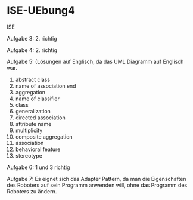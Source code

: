 # ISE-UEbung4
ISE

Aufgabe 3: 2. richtig

Aufgabe 4: 2. richtig

Aufgabe 5: (Lösungen auf Englisch, da das UML Diagramm auf Englisch war.

1. abstract class
2. name of association end
3. aggregation
4. name of classifier
5. class
6. generalization
7. directed association
8. attribute name
9. multiplicity
10. composite aggregation
11. association
12. behavioral feature
13. stereotype

Aufgabe 6: 1 und 3 richtig

Aufgabe 7:
Es eignet sich das Adapter Pattern, da man die Eigenschaften des Roboters auf sein Programm anwenden will, 
ohne das Programm des Roboters zu ändern.
